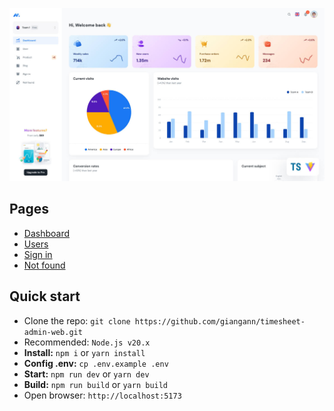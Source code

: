 ![preview](public/assets/images/minimal-free-preview.jpg)

## Pages

- [Dashboard](https://free.minimals.cc/)
- [Users](https://free.minimals.cc/user)
- [Sign in](https://free.minimals.cc/sign-in)
- [Not found](https://free.minimals.cc/404)

## Quick start

- Clone the repo: `git clone https://github.com/giangann/timesheet-admin-web.git`
- Recommended: `Node.js v20.x`
- **Install:** `npm i` or `yarn install`
- **Config .env:** `cp .env.example .env`
- **Start:** `npm run dev` or `yarn dev`
- **Build:** `npm run build` or `yarn build`
- Open browser: `http://localhost:5173`

